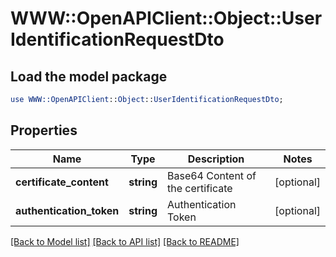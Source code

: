 # WWW::OpenAPIClient::Object::UserIdentificationRequestDto

## Load the model package
```perl
use WWW::OpenAPIClient::Object::UserIdentificationRequestDto;
```

## Properties
Name | Type | Description | Notes
------------ | ------------- | ------------- | -------------
**certificate_content** | **string** | Base64 Content of the certificate | [optional] 
**authentication_token** | **string** | Authentication Token | [optional] 

[[Back to Model list]](../README.md#documentation-for-models) [[Back to API list]](../README.md#documentation-for-api-endpoints) [[Back to README]](../README.md)


